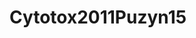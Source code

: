 <a name="material" />

# Cytotox2011Puzyn15
<script type="application/ld+json">
  {
    "@context": "https://schema.org/",
    "@type": "ChemicalSubstance",
    "http://purl.org/dc/terms/conformsTo":
      {
        "@type": "CreativeWork",
        "@id": "https://bioschemas.org/profiles/ChemicalSubstance/0.4-RELEASE/"
      },
    "@id": "https://egonw.github.io/nanowiki/nanowiki15.html#material",
    "name": "Cytotox2011Puzyn15",
    "sameAs: "http://127.0.0.1/mediawiki/index.php/Special:URIResolver/Cytotox2011Puzyn15"
  }
</script>

